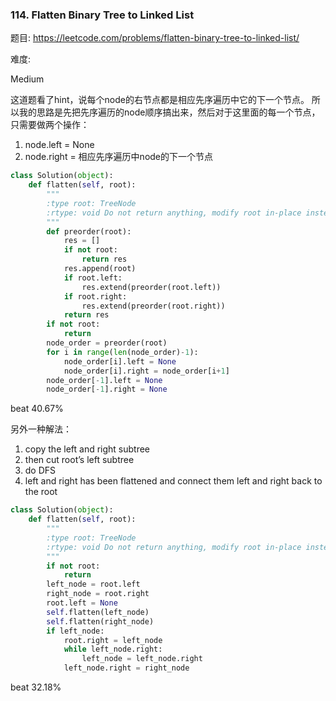 ### 114. Flatten Binary Tree to Linked List

题目:
<https://leetcode.com/problems/flatten-binary-tree-to-linked-list/>


难度:

Medium

这道题看了hint，说每个node的右节点都是相应先序遍历中它的下一个节点。
所以我的思路是先把先序遍历的node顺序搞出来，然后对于这里面的每一个节点，只需要做两个操作：
1. node.left = None
2. node.right = 相应先序遍历中node的下一个节点

```python
class Solution(object):
    def flatten(self, root):
        """
        :type root: TreeNode
        :rtype: void Do not return anything, modify root in-place instead.
        """
        def preorder(root):
            res = []
            if not root:
                return res
            res.append(root)
            if root.left: 
                res.extend(preorder(root.left))
            if root.right:
                res.extend(preorder(root.right))
            return res
        if not root:
            return
        node_order = preorder(root)
        for i in range(len(node_order)-1):
            node_order[i].left = None
            node_order[i].right = node_order[i+1]
        node_order[-1].left = None
        node_order[-1].right = None
```
beat 40.67%

另外一种解法：
1. copy the left and right subtree
2. then cut root’s left subtree
3. do DFS
4. left and right has been flattened and connect them left and right back to the root

```python
class Solution(object):
    def flatten(self, root):
        """
        :type root: TreeNode
        :rtype: void Do not return anything, modify root in-place instead.
        """
        if not root:
            return
        left_node = root.left
        right_node = root.right
        root.left = None
        self.flatten(left_node)
        self.flatten(right_node)
        if left_node:
            root.right = left_node
            while left_node.right:
                left_node = left_node.right
            left_node.right = right_node
```
beat 32.18%

